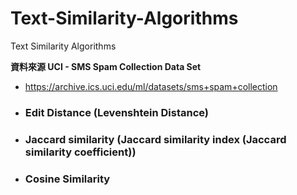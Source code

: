 # Text-Similarity-Algorithms
Text Similarity Algorithms

**資料來源  UCI - SMS Spam Collection Data Set**
- https://archive.ics.uci.edu/ml/datasets/sms+spam+collection


* ### Edit Distance (Levenshtein Distance)

* ### Jaccard similarity (Jaccard similarity index (Jaccard similarity coefficient))

* ### Cosine Similarity



